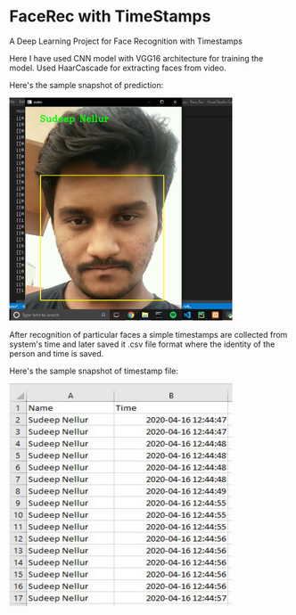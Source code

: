 # FaceRec with TimeStamps
A Deep Learning Project for Face Recognition with Timestamps

Here I have used CNN model with VGG16 architecture for training the model. Used HaarCascade for extracting faces from video.

Here's the sample snapshot of prediction:

<img src="sample_predication.JPG" height="400" width="400">

After recognition of particular faces a simple timestamps are collected from system's time and later saved it .csv file format where the identity of the person and time is saved.

Here's the sample snapshot of timestamp file:

<img src="sample_timestamps.JPG" height="400" width="400">

